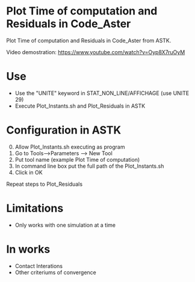 # Plot Time of computation and Residuals in Code_Aster

Plot Time of computation and Residuals in Code_Aster from ASTK.

Video demostration: https://www.youtube.com/watch?v=Oyp8X7ruOyM

# Use
- Use the "UNITE" keyword in STAT_NON_LINE/AFFICHAGE (use UNITE 29)
- Execute Plot_Instants.sh and Plot_Residuals in ASTK

# Configuration in ASTK

0) Allow Plot_Instants.sh executing as program
1) Go to Tools-->Parameters --> New Tool
2) Put tool name (example Plot Time of computation)
3) In command line box put the full path of the Plot_Instants.sh
4) Click in OK

Repeat steps to Plot_Residuals

# Limitations

- Only works with one simulation at a time

# In works

- Contact Interations
- Other criteriums of convergence

